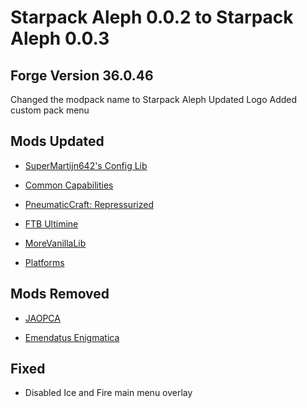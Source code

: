 #  Starpack Aleph 0.0.2 to Starpack Aleph 0.0.3
## Forge Version 36.0.46

Changed the modpack name to Starpack Aleph
Updated Logo
Added custom pack menu
##  Mods Updated

* [SuperMartijn642's Config Lib](https://www.curseforge.com/minecraft/mc-mods/supermartijn642s-config-lib)


* [Common Capabilities](https://www.curseforge.com/minecraft/mc-mods/common-capabilities)


* [PneumaticCraft: Repressurized](https://www.curseforge.com/minecraft/mc-mods/pneumaticcraft-repressurizeds)

* [FTB Ultimine](https://www.curseforge.com/minecraft/mc-mods/ftb-ultimine)

* [MoreVanillaLib](https://www.curseforge.com/minecraft/mc-mods/morevanillalib)
  
* [Platforms](https://www.curseforge.com/minecraft/mc-mods/platforms)

## Mods Removed

* [JAOPCA](https://www.curseforge.com/minecraft/mc-mods/jaopca)


* [Emendatus Enigmatica](https://www.curseforge.com/minecraft/mc-mods/emendatus-enigmatica)



## Fixed
* Disabled Ice and Fire main menu overlay